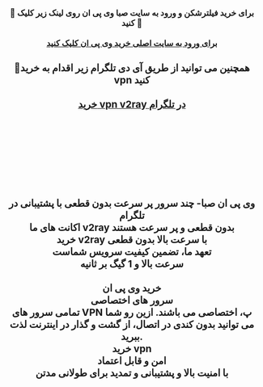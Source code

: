 <center> <h3> <b> 
🔴 برای خرید فیلترشکن و ورود به سایت صبا وی پی ان روی لینک زیر کلیک کنید 🚀
  <br>  <br>
<a href="https://sabavpn41.sbs">برای ورود به سایت اصلی خرید وی پی ان کلیک کنید</a>
<center> <h3> <b> 
🔴همچنین می توانید از طریق آی دی تلگرام زیر اقدام به خرید vpn کنید
  <br>  <br>
<a href="https://t.me/sabavpn_info/">خرید vpn v2ray در تلگرام</a>

<p><span>

  <br> <br> <br> <p><span><img src="https://02589.site/wp-content/uploads/2023/10/baner-hamaaan.png" alt=""/></span></p><br> 

وی پی ان صبا- چند سرور پر سرعت بدون قطعی  با پشتیبانی در تلگرام
<br> 
اکانت های ما v2ray بدون قطعی و پر سرعت هستند
<br> 
  خرید v2ray با سرعت بالا بدون قطعی
<br> 
تعهد ما، تضمین کیفیت سرویس شماست
<br> 
سرعت بالا و 1 گیگ بر ثانیه<br> 
<br> 
خرید وی پی ان
<br> 
سرور های اختصاصی<br> 
تمامی سرور های VPN پ، اختصاصی می باشند. ازین رو شما می توانید بدون کندی در اتصال، از گشت و گذار در اینترنت لذت ببرید.
<br> 
خرید vpn
<br> 
امن و قابل اعتماد<br> 
با امنیت بالا  و پشتیبانی و تمدید برای طولانی مدتن 

<br> 
